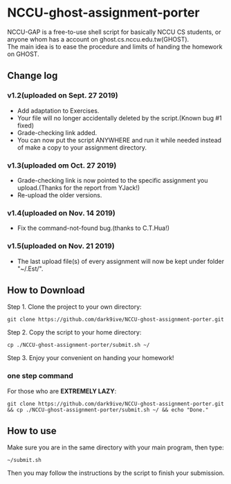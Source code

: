 # NCCU-ghost-assignment-porter

NCCU-GAP is a free-to-use shell script for basically NCCU CS students, or anyone whom has a account on ghost.cs.nccu.edu.tw(GHOST).  
The main idea is to ease the procedure and limits of handing the homework on GHOST.

## Change log

### v1.2(uploaded on Sept. 27 2019)

 - Add adaptation to Exercises.
 - Your file will no longer accidentally deleted by the script.(Known bug #1 fixed)
 - Grade-checking link added.
 - You can now put the script ANYWHERE and run it while needed instead of make a copy to your assignment directory.

### v1.3(uploaded om Oct. 27 2019)

 - Grade-checking link is now pointed to the specific assignment you upload.(Thanks for the report from YJack!)
 - Re-upload the older versions.

### v1.4(uploaded on Nov. 14 2019)

 - Fix the command-not-found bug.(thanks to C.T.Hua!)

### v1.5(uploaded on Nov. 21 2019)

 - The last upload file(s) of every assignment will now be kept under folder "~/.Est/".

## How to Download

Step 1. Clone the project to your own directory:  

```
git clone https://github.com/dark9ive/NCCU-ghost-assignment-porter.git
```

Step 2. Copy the script to your home directory:  

```
cp ./NCCU-ghost-assignment-porter/submit.sh ~/
```

Step 3. Enjoy your convenient on handing your homework!  

### one step command

For those who are **EXTREMELY LAZY**:  
```
git clone https://github.com/dark9ive/NCCU-ghost-assignment-porter.git && cp ./NCCU-ghost-assignment-porter/submit.sh ~/ && echo "Done."
```

## How to use

Make sure you are in the same directory with your main program, then type:

```
~/submit.sh
```

Then you may follow the instructions by the script to finish your submission.
